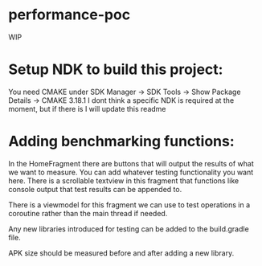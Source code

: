# performance-poc

WIP

# Setup NDK to build this project:

You need CMAKE under SDK Manager -> SDK Tools -> Show Package Details -> CMAKE 3.18.1
I dont think a specific NDK is required at the moment, but if there is I will update this readme


# Adding benchmarking functions:

In the HomeFragment there are buttons that will output the results of what we want to measure. You can add whatever testing functionality you want here.
There is a scrollable textview in this fragment that functions like console output that test results can be appended to.

There is a viewmodel for this fragment we can use to test operations in a coroutine rather than the main thread if needed.

Any new libraries introduced for testing can be added to the build.gradle file.

APK size should be measured before and after adding a new library.



